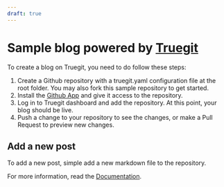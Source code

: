 ```yaml
---
draft: true
---
```


# Sample blog powered by [Truegit](https://truegit.io)

To create a blog on Truegit, you need to do follow these steps:

1. Create a Github repository with a truegit.yaml configuration file at the root folder. You may also fork this sample repository to get started.
2. Install the [Github App](https://github.com/apps/truegit-app) and give it access to the repository.
3. Log in to Truegit dashboard and add the repository. At this point, your blog should be live.
4. Push a change to your repository to see the changes, or make a Pull Request to preview new changes.

## Add a new post

To add a new post, simple add a new markdown file to the repository.

For more information, read the [Documentation](https://docs.truegit.io).
